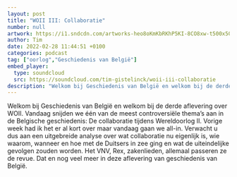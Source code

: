 ```yaml
---
layout: post
title: "WOII III: Collaboratie"
number: null
artwork: https://i1.sndcdn.com/artworks-heo8oKmKbRKhP5KI-8CO8xw-t500x500.jpg
author: Tim
date: 2022-02-28 11:44:51 +0100
categories: podcast
tag: ["oorlog","Geschiedenis van België"]
embed_player:
  type: soundcloud
  src: https://soundcloud.com/tim-gistelinck/woii-iii-collaboratie
description: "Welkom bij Geschiedenis van België en welkom bij de derde aflevering over WOII."
---
```

Welkom bij Geschiedenis van België en welkom bij de derde aflevering over WOII. Vandaag snijden we één van de meest controversiële thema’s aan in de Belgische geschiedenis: De collaboratie tijdens Wereldoorlog II. Vorige week had ik het er al kort over maar vandaag gaan we all-in. Verwacht u dus aan een uitgebreide analyse over wat collaboratie nu eigenlijk is, wie waarom, wanneer en hoe met de Duitsers in zee ging en wat de uiteindelijke gevolgen zouden worden. Het VNV, Rex, zakenlieden, allemaal passeren ze de revue. Dat en nog veel meer in deze aflevering van geschiedenis van België.